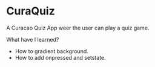 # CuraQuiz
A Curacao Quiz App weer the user can play a quiz game.


What have I learned?

- How to gradient background.
- How to add onpressed and setstate.

